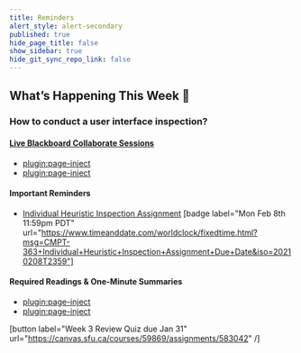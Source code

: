 ```yaml
---
title: Reminders
alert_style: alert-secondary
published: true
hide_page_title: false
show_sidebar: true
hide_git_sync_repo_link: false
---
```


## What’s Happening This Week 💫

### How to conduct a user interface inspection?

#### [Live Blackboard Collaborate Sessions](https://canvas.sfu.ca/courses/59869/external_tools/3544)  

*   [plugin:page-inject](/211/online-sessions/week-03-1)
*   [plugin:page-inject](/211/online-sessions/week-03-2)

#### Important Reminders

* [Individual Heuristic Inspection Assignment](https://canvas.sfu.ca/courses/59869/assignments/583039) [badge label="Mon Feb 8th 11:59pm PDT" url="https://www.timeanddate.com/worldclock/fixedtime.html?msg=CMPT-363+Individual+Heuristic+Inspection+Assignment+Due+Date&iso=20210208T2359"]

#### Required Readings & One-Minute Summaries

*   [plugin:page-inject](/211/lms-assignments/one-minute-summaries/week-03-1)
*   [plugin:page-inject](/211/lms-assignments/one-minute-summaries/week-03-2)

[button label="Week 3 Review Quiz due Jan 31" url="https://canvas.sfu.ca/courses/59869/assignments/583042" /]
